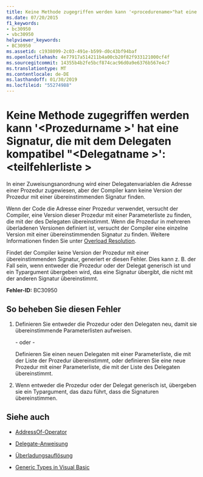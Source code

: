 ```yaml
---
title: Keine Methode zugegriffen werden kann '<procedurename>"hat eine Signatur, die mit dem Delegaten kompatibel"<delegatename>":<suberrorlist>
ms.date: 07/20/2015
f1_keywords:
- bc30950
- vbc30950
helpviewer_keywords:
- BC30950
ms.assetid: c1938099-2c03-491e-b599-d0c43bf94baf
ms.openlocfilehash: 4e77917a514211b4a00cb20f82f933121000cf4f
ms.sourcegitcommit: 14355b4b2fe5bcf874cac96d0a9e6376b567e4c7
ms.translationtype: MT
ms.contentlocale: de-DE
ms.lasthandoff: 01/30/2019
ms.locfileid: "55274988"
---
```

# <a name="no-accessible-method-procedurename-has-a--signature-compatible-with-delegate-delegatenamesuberrorlist"></a>Keine Methode zugegriffen werden kann '\<Prozedurname >' hat eine Signatur, die mit dem Delegaten kompatibel "\<Delegatname >':\<teilfehlerliste >
In einer Zuweisungsanordnung wird einer Delegatenvariablen die Adresse einer Prozedur zugewiesen, aber der Compiler kann keine Version der Prozedur mit einer übereinstimmenden Signatur finden.  
  
 Wenn der Code die Adresse einer Prozedur verwendet, versucht der Compiler, eine Version dieser Prozedur mit einer Parameterliste zu finden, die mit der des Delegaten übereinstimmt. Wenn die Prozedur in mehreren überladenen Versionen definiert ist, versucht der Compiler eine einzelne Version mit einer übereinstimmenden Signatur zu finden. Weitere Informationen finden Sie unter [Overload Resolution](../../visual-basic/programming-guide/language-features/procedures/overload-resolution.md).  
  
 Findet der Compiler keine Version der Prozedur mit einer übereinstimmenden Signatur, generiert er diesen Fehler. Dies kann z. B. der Fall sein, wenn entweder die Prozedur oder der Delegat generisch ist und ein Typargument übergeben wird, das eine Signatur übergibt, die nicht mit der anderen Signatur übereinstimmt.  
  
 **Fehler-ID:** BC30950  
  
## <a name="to-correct-this-error"></a>So beheben Sie diesen Fehler  
  
1.  Definieren Sie entweder die Prozedur oder den Delegaten neu, damit sie übereinstimmende Parameterlisten aufweisen.  
  
     - oder -   
  
     Definieren Sie einen neuen Delegaten mit einer Parameterliste, die mit der Liste der Prozedur übereinstimmt, oder definieren Sie eine neue Prozedur mit einer Parameterliste, die mit der Liste des Delegaten übereinstimmt.  
  
2.  Wenn entweder die Prozedur oder der Delegat generisch ist, übergeben sie ein Typargument, das dazu führt, dass die Signaturen übereinstimmen.  
  
## <a name="see-also"></a>Siehe auch
- [AddressOf-Operator](../../visual-basic/language-reference/operators/addressof-operator.md)
- [Delegate-Anweisung](../../visual-basic/language-reference/statements/delegate-statement.md)

- [Überladungsauflösung](../../visual-basic/programming-guide/language-features/procedures/overload-resolution.md)
- [Generic Types in Visual Basic](../../visual-basic/programming-guide/language-features/data-types/generic-types.md)
